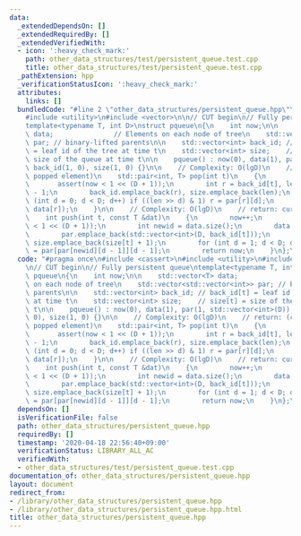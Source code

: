 ```yaml
---
data:
  _extendedDependsOn: []
  _extendedRequiredBy: []
  _extendedVerifiedWith:
  - icon: ':heavy_check_mark:'
    path: other_data_structures/test/persistent_queue.test.cpp
    title: other_data_structures/test/persistent_queue.test.cpp
  _pathExtension: hpp
  _verificationStatusIcon: ':heavy_check_mark:'
  attributes:
    links: []
  bundledCode: "#line 2 \"other_data_structures/persistent_queue.hpp\"\n#include <cassert>\n\
    #include <utility>\n#include <vector>\n\n// CUT begin\n// Fully persistent queue\n\
    template<typename T, int D>\nstruct pqueue\n{\n    int now;\n\n    std::vector<T>\
    \ data;               // Elements on each node of tree\n    std::vector<std::vector<int>>\
    \ par; // binary-lifted parents\n\n    std::vector<int> back_id; // back_id[t]\
    \ = leaf id of the tree at time t\n    std::vector<int> size;    // size[t] =\
    \ size of the queue at time t\n\n    pqueue() : now(0), data(1), par(1, std::vector<int>(D)),\
    \ back_id(1, 0), size(1, 0) {}\n\n    // Complexity: O(lgD)\n    // return: (curret_time,\
    \ popped element)\n    std::pair<int, T> pop(int t)\n    {\n        now++;\n \
    \       assert(now < 1 << (D + 1));\n        int r = back_id[t], len = size[t]\
    \ - 1;\n        back_id.emplace_back(r), size.emplace_back(len);\n        for\
    \ (int d = 0; d < D; d++) if ((len >> d) & 1) r = par[r][d];\n        return std::make_pair(now,\
    \ data[r]);\n    }\n\n    // Complexity: O(lgD)\n    // return: curret_time\n\
    \    int push(int t, const T &dat)\n    {\n        now++;\n        assert(now\
    \ < 1 << (D + 1));\n        int newid = data.size();\n        data.emplace_back(dat);\n\
    \        par.emplace_back(std::vector<int>(D, back_id[t]));\n        back_id.emplace_back(newid),\
    \ size.emplace_back(size[t] + 1);\n        for (int d = 1; d < D; d++) par[newid][d]\
    \ = par[par[newid][d - 1]][d - 1];\n        return now;\n    }\n};\n"
  code: "#pragma once\n#include <cassert>\n#include <utility>\n#include <vector>\n\
    \n// CUT begin\n// Fully persistent queue\ntemplate<typename T, int D>\nstruct\
    \ pqueue\n{\n    int now;\n\n    std::vector<T> data;               // Elements\
    \ on each node of tree\n    std::vector<std::vector<int>> par; // binary-lifted\
    \ parents\n\n    std::vector<int> back_id; // back_id[t] = leaf id of the tree\
    \ at time t\n    std::vector<int> size;    // size[t] = size of the queue at time\
    \ t\n\n    pqueue() : now(0), data(1), par(1, std::vector<int>(D)), back_id(1,\
    \ 0), size(1, 0) {}\n\n    // Complexity: O(lgD)\n    // return: (curret_time,\
    \ popped element)\n    std::pair<int, T> pop(int t)\n    {\n        now++;\n \
    \       assert(now < 1 << (D + 1));\n        int r = back_id[t], len = size[t]\
    \ - 1;\n        back_id.emplace_back(r), size.emplace_back(len);\n        for\
    \ (int d = 0; d < D; d++) if ((len >> d) & 1) r = par[r][d];\n        return std::make_pair(now,\
    \ data[r]);\n    }\n\n    // Complexity: O(lgD)\n    // return: curret_time\n\
    \    int push(int t, const T &dat)\n    {\n        now++;\n        assert(now\
    \ < 1 << (D + 1));\n        int newid = data.size();\n        data.emplace_back(dat);\n\
    \        par.emplace_back(std::vector<int>(D, back_id[t]));\n        back_id.emplace_back(newid),\
    \ size.emplace_back(size[t] + 1);\n        for (int d = 1; d < D; d++) par[newid][d]\
    \ = par[par[newid][d - 1]][d - 1];\n        return now;\n    }\n};\n"
  dependsOn: []
  isVerificationFile: false
  path: other_data_structures/persistent_queue.hpp
  requiredBy: []
  timestamp: '2020-04-18 22:56:40+09:00'
  verificationStatus: LIBRARY_ALL_AC
  verifiedWith:
  - other_data_structures/test/persistent_queue.test.cpp
documentation_of: other_data_structures/persistent_queue.hpp
layout: document
redirect_from:
- /library/other_data_structures/persistent_queue.hpp
- /library/other_data_structures/persistent_queue.hpp.html
title: other_data_structures/persistent_queue.hpp
---
```

